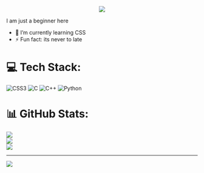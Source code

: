 
<p align="center">
  <img src="https://readme-typing-svg.herokuapp.com?font=Fira+Code&weight=500&size=30&pause=1000&color=61DAFB&center=true&vCenter=true&width=900&height=100&lines=Hi%2C+I'm+Tushar+Verma+👋;just+new+learner+diving+into+full+Stack+dev;learning+Content+Creation+%7C;Let%E2%80%99s+build+something+amazing+together!">
</p>

I am just a beginner here 

- 🌱 I’m currently learning CSS
- ⚡ Fun fact: its never to late

# 💻 Tech Stack:
![CSS3](https://img.shields.io/badge/css3-%231572B6.svg?style=for-the-badge&logo=css3&logoColor=white) ![C](https://img.shields.io/badge/c-%2300599C.svg?style=for-the-badge&logo=c&logoColor=white) ![C++](https://img.shields.io/badge/c++-%2300599C.svg?style=for-the-badge&logo=c%2B%2B&logoColor=white) ![Python](https://img.shields.io/badge/python-3670A0?style=for-the-badge&logo=python&logoColor=ffdd54)
# 📊 GitHub Stats:
![](https://github-readme-stats.vercel.app/api?username=exerdon&theme=gruvbox&hide_border=false&include_all_commits=false&count_private=false)<br/>
![](https://nirzak-streak-stats.vercel.app/?user=exerdon&theme=gruvbox&hide_border=false)<br/>
![](https://github-readme-stats.vercel.app/api/top-langs/?username=exerdon&theme=gruvbox&hide_border=false&include_all_commits=false&count_private=false&layout=compact)

---
[![](https://visitcount.itsvg.in/api?id=exerdon&icon=0&color=1)](https://visitcount.itsvg.in)

<!-- Proudly created with GPRM ( https://gprm.itsvg.in ) -->

